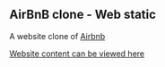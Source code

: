 ## AirBnB clone - Web static

A website clone of [Airbnb](https://www.airbnb.com)

[Website content can be viewed here](https://dev-kings.github.io/AirBnB-demo-clone/)